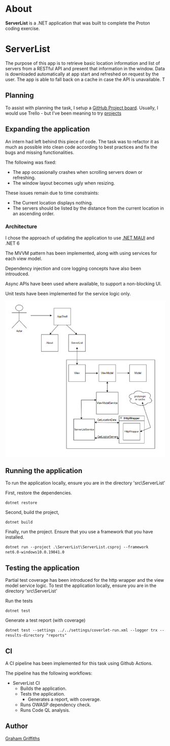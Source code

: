 # About
**ServerList** is a .NET application that was built to complete the Proton coding exercise.

# ServerList

The purpose of this app is to retrieve basic location information and list of servers
from a RESTful API and present that information in the window. Data is downloaded
automatically at app start and refreshed on request by the user. The app is able to
fall back on a cache in case the API is unavailable. T

## Planning
To assist with planning the task, I setup a [GitHub Project board](https://github.com/users/grahamrgriffiths/projects/2). Usually, I would use Trello - but I've been meaning to try [projects](https://docs.github.com/en/issues/planning-and-tracking-with-projects/learning-about-projects/about-projects)

## Expanding the application
An intern had left behind this piece of code. The task was to refactor it as much as possible into clean 
code according to best practices and fix the bugs and missing functionalities.

The following was fixed:
- The app occasionally crashes when scrolling servers down or refreshing.
- The window layout becomes ugly when resizing.

These issues remain due to time constraints:
- The Current location displays nothing.
- The servers should be listed by the distance from the current location in an ascending 
order.

### Architecture
I chose the approach of updating the application to use [.NET MAUI](https://learn.microsoft.com/en-us/dotnet/maui/what-is-maui) and .NET 6

The MVVM pattern has been implemented, along with using services for each view model.

Dependency injection and core logging concepts have also been introudced.

Async APIs have been used where available, to support a non-blocking UI.

Unit tests have been implemented for the service logic only.

![Architecture Overview](Architecture.png "Architecture Overview")

## Running the application
To run the application locally, ensure you are in the directory 'src\ServerList'

First, restore the dependencies.
```
dotnet restore
```

Second, build the project,
```
dotnet build
```

Finally, run the project. Ensure that you use a framework that you have installed.
```
dotnet run --project .\ServerList\ServerList.csproj --framework net6.0-windows10.0.19041.0
```

## Testing the application
Partial test coverage has been introduced for the http wrapper and the view model service logic.
To test the application locally, ensure you are in the directory 'src\ServerList'

Run the tests
```
dotnet test
```

Generate a test report (with coverage)
```
dotnet test --settings ../../settings/coverlet-run.xml --logger trx --results-directory "reports"
```

## CI 
A CI pipeline has been implemented for this task using Github Actions.

The pipeline has the following workflows:
- ServerList CI
    - Builds the application.
    - Tests the application. 
        - Generates a report, with coverage.
    - Runs OWASP dependency check.
    - Runs Code QL analysis.


## Author
[Graham Griffiths](https://github.com/grahamrgriffiths)

